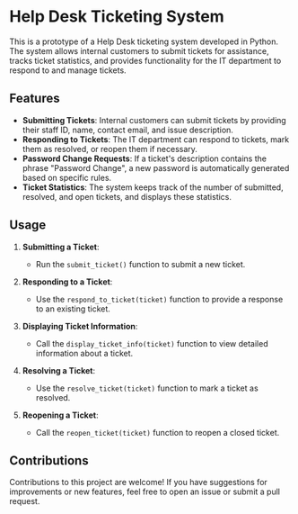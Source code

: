 # Help Desk Ticketing System

This is a prototype of a Help Desk ticketing system developed in Python. The system allows internal customers to submit tickets for assistance, tracks ticket statistics, and provides functionality for the IT department to respond to and manage tickets.

## Features

- **Submitting Tickets**: Internal customers can submit tickets by providing their staff ID, name, contact email, and issue description.
- **Responding to Tickets**: The IT department can respond to tickets, mark them as resolved, or reopen them if necessary.
- **Password Change Requests**: If a ticket's description contains the phrase "Password Change", a new password is automatically generated based on specific rules.
- **Ticket Statistics**: The system keeps track of the number of submitted, resolved, and open tickets, and displays these statistics.

## Usage

1. **Submitting a Ticket**:
    - Run the `submit_ticket()` function to submit a new ticket.
  
2. **Responding to a Ticket**:
    - Use the `respond_to_ticket(ticket)` function to provide a response to an existing ticket.

3. **Displaying Ticket Information**:
    - Call the `display_ticket_info(ticket)` function to view detailed information about a ticket.
  
4. **Resolving a Ticket**:
    - Use the `resolve_ticket(ticket)` function to mark a ticket as resolved.

5. **Reopening a Ticket**:
    - Call the `reopen_ticket(ticket)` function to reopen a closed ticket.


## Contributions

Contributions to this project are welcome! If you have suggestions for improvements or new features, feel free to open an issue or submit a pull request.
